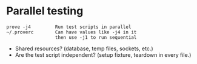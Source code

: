 # Parallel testing


```
prove -j4         Run test scripts in parallel
~/.proverc        Can have values like -j4 in it
                  then use -j1 to run sequential
```

* Shared resources? (database, temp files, sockets, etc.)
* Are the test script independent? (setup fixture, teardown in every file.)



